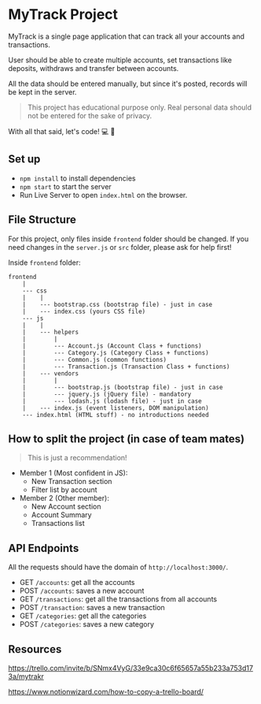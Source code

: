 # MyTrack Project

MyTrack is a single page application that can track all your accounts and transactions.

User should be able to create multiple accounts, set transactions like deposits, withdraws and transfer between accounts.

All the data should be entered manually, but since it's posted, records will be kept in the server.

> This project has educational purpose only. Real personal data should not be entered for the sake of privacy.

With all that said, let's code! 💻 🚀

## Set up

- `npm install` to install dependencies
- `npm start` to start the server
- Run Live Server to open `index.html` on the browser.

## File Structure

For this project, only files inside `frontend` folder should be changed. If you need changes in the `server.js` or `src` folder, please ask for help first!

Inside `frontend` folder:

```
frontend
    |
    --- css
    |    |
    |    --- bootstrap.css (bootstrap file) - just in case
    |    --- index.css (yours CSS file)
    --- js
    |    |
    |    --- helpers
    |        |
    |        --- Account.js (Account Class + functions)
    |        --- Category.js (Category Class + functions)
    |        --- Common.js (common functions)
    |        --- Transaction.js (Transaction Class + functions)
    |    --- vendors
    |        |
    |        --- bootstrap.js (bootstrap file) - just in case
    |        --- jquery.js (jQuery file) - mandatory
    |        --- lodash.js (lodash file) - just in case
    |    --- index.js (event listeners, DOM manipulation)
    --- index.html (HTML stuff) - no introductions needed
```

## How to split the project (in case of team mates)

> This is just a recommendation!

- Member 1 (Most confident in JS):
  - New Transaction section
  - Filter list by account
- Member 2 (Other member):
  - New Account section
  - Account Summary
  - Transactions list

## API Endpoints

All the requests should have the domain of `http://localhost:3000/`.

- GET `/accounts`: get all the accounts
- POST `/accounts`: saves a new account
- GET `/transactions`: get all the transactions from all accounts
- POST `/transaction`: saves a new transaction
- GET `/categories`: get all the categories
- POST `/categories`: saves a new category

## Resources

https://trello.com/invite/b/SNmx4VyG/33e9ca30c6f65657a55b233a753d173a/mytrakr

https://www.notionwizard.com/how-to-copy-a-trello-board/
